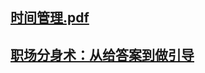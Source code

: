 ## [时间管理.pdf](https://github.com/imubu/ubu-learning/tree/master/技术管理)
## [职场分身术：从给答案到做引导](https://github.com/imubu/ubu-learning/tree/master/技术管理)